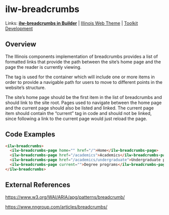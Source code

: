 # ilw-breadcrumbs

Links: **[ilw-breadcrumbs in Builder](https://builder3.toolkit.illinois.edu/component/ilw-breadcrumbs/index.html)** | 
[Illinois Web Theme](https://webtheme.illinois.edu/) | 
[Toolkit Development](https://github.com/web-illinois/toolkit-management)

## Overview

The Illinois components implementation of breadcrumbs provides a list of formatted links that provide the path between the site’s home page and the page the reader is currently viewing.

The tag <ilw-breadcrumbs> is used for the container which will include one or more <il-breadcrumb-page> items in order to provide a navigable path for users to move to different points in the website’s structure.

The site’s home page should be the first item in the list of breadcrumbs and should link to the site root. Pages used to navigate between the home page and the current page should also be listed and linked.
The current page item should contain the “current” tag in code and should not be linked, since following a link to the current page would just reload the page.


## Code Examples

```html
<ilw-breadcrumbs>
  <ilw-breadcrumbs-page home="" href="/">Home</ilw-breadcrumbs-page>
  <ilw-breadcrumbs-page href="/academics">Academics</ilw-breadcrumbs-page>
  <ilw-breadcrumbs-page href="/academics/undergraduate">Undergraduate programs</ilw-breadcrumbs-page>
  <ilw-breadcrumbs-page current="">Degree programs</ilw-breadcrumbs-page>
</ilw-breadcrumbs>
```

## External References

https://www.w3.org/WAI/ARIA/apg/patterns/breadcrumb/

https://www.nngroup.com/articles/breadcrumbs/